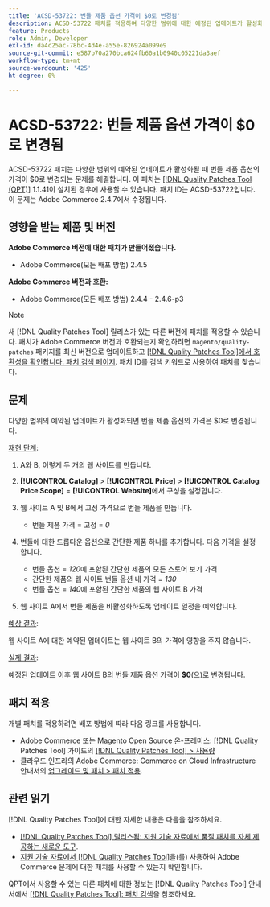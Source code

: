 ```yaml
---
title: 'ACSD-53722: 번들 제품 옵션 가격이 $0로 변경됨'
description: ACSD-53722 패치를 적용하여 다양한 범위에 대한 예정된 업데이트가 활성화될 때 번들 제품 옵션의 가격이 $0로 변경되는 Adobe Commerce 문제를 해결합니다.
feature: Products
role: Admin, Developer
exl-id: da4c25ac-78bc-4d4e-a55e-826924a099e9
source-git-commit: e587b70a270bca624fb60a1b0940c05221da3aef
workflow-type: tm+mt
source-wordcount: '425'
ht-degree: 0%

---
```


# ACSD-53722: 번들 제품 옵션 가격이 $0로 변경됨

ACSD-53722 패치는 다양한 범위의 예약된 업데이트가 활성화될 때 번들 제품 옵션의 가격이 $0로 변경되는 문제를 해결합니다. 이 패치는 [[!DNL Quality Patches Tool (QPT)]](/help/announcements/adobe-commerce-announcements/magento-quality-patches-released-new-tool-to-self-serve-quality-patches.md) 1.1.41이 설치된 경우에 사용할 수 있습니다. 패치 ID는 ACSD-53722입니다. 이 문제는 Adobe Commerce 2.4.7에서 수정됩니다.

## 영향을 받는 제품 및 버전

**Adobe Commerce 버전에 대한 패치가 만들어졌습니다.**

* Adobe Commerce(모든 배포 방법) 2.4.5

**Adobe Commerce 버전과 호환:**

* Adobe Commerce(모든 배포 방법) 2.4.4 - 2.4.6-p3

>[!NOTE]
>
>새 [!DNL Quality Patches Tool] 릴리스가 있는 다른 버전에 패치를 적용할 수 있습니다. 패치가 Adobe Commerce 버전과 호환되는지 확인하려면 `magento/quality-patches` 패키지를 최신 버전으로 업데이트하고 [[!DNL Quality Patches Tool]에서 호환성을 확인합니다. 패치 검색 페이지](https://experienceleague.adobe.com/tools/commerce-quality-patches/index.html). 패치 ID를 검색 키워드로 사용하여 패치를 찾습니다.

## 문제

다양한 범위의 예약된 업데이트가 활성화되면 번들 제품 옵션의 가격은 $0로 변경됩니다.

<u>재현 단계</u>:

1. A와 B, 이렇게 두 개의 웹 사이트를 만듭니다.
1. **[!UICONTROL Catalog]** > **[!UICONTROL Price]** > **[!UICONTROL Catalog Price Scope]** = **[!UICONTROL Website]**&#x200B;에서 구성을 설정합니다.
1. 웹 사이트 A 및 B에서 고정 가격으로 번들 제품을 만듭니다.

   * 번들 제품 가격 = 고정 = *0*

1. 번들에 대한 드롭다운 옵션으로 간단한 제품 하나를 추가합니다. 다음 가격을 설정합니다.

   * 번들 옵션 = *120*&#x200B;에 포함된 간단한 제품의 모든 스토어 보기 가격
   * 간단한 제품의 웹 사이트 번들 옵션 내 가격 = *130*
   * 번들 옵션 = *140*&#x200B;에 포함된 간단한 제품의 웹 사이트 B 가격

1. 웹 사이트 A에서 번들 제품을 비활성화하도록 업데이트 일정을 예약합니다.

<u>예상 결과</u>:

웹 사이트 A에 대한 예약된 업데이트는 웹 사이트 B의 가격에 영향을 주지 않습니다.

<u>실제 결과</u>:

예정된 업데이트 이후 웹 사이트 B의 번들 제품 옵션 가격이 **$0**(으)로 변경됩니다.

## 패치 적용

개별 패치를 적용하려면 배포 방법에 따라 다음 링크를 사용합니다.

* Adobe Commerce 또는 Magento Open Source 온-프레미스: [!DNL Quality Patches Tool] 가이드의 [[!DNL Quality Patches Tool] > 사용량](https://experienceleague.adobe.com/docs/commerce-operations/tools/quality-patches-tool/usage.html)
* 클라우드 인프라의 Adobe Commerce: Commerce on Cloud Infrastructure 안내서의 [업그레이드 및 패치 > 패치 적용](https://experienceleague.adobe.com/docs/commerce-cloud-service/user-guide/develop/upgrade/apply-patches.html).

## 관련 읽기

[!DNL Quality Patches Tool]에 대한 자세한 내용은 다음을 참조하세요.

* [[!DNL Quality Patches Tool] 릴리스됨: 지원 기술 자료에서 품질 패치를 자체 제공하는 새로운 도구](/help/announcements/adobe-commerce-announcements/magento-quality-patches-released-new-tool-to-self-serve-quality-patches.md).
* [지원 기술 자료에서  [!DNL Quality Patches Tool]](/help/support-tools/patches-available-in-qpt-tool/check-patch-for-magento-issue-with-magento-quality-patches.md)을(를) 사용하여 Adobe Commerce 문제에 대한 패치를 사용할 수 있는지 확인합니다.

QPT에서 사용할 수 있는 다른 패치에 대한 정보는 [!DNL Quality Patches Tool] 안내서에서 [[!DNL Quality Patches Tool]: 패치 검색](https://experienceleague.adobe.com/tools/commerce-quality-patches/index.html)을 참조하세요.
